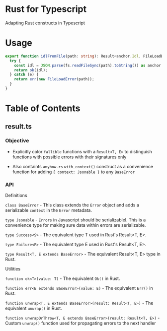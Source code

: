 # Rust for Typescript

Adapting Rust constructs in Typescript

# Usage

```typescript
export function idlFromFile(path: string): Result<anchor.Idl, FileLoadError> {
  try {
    const idl = JSON.parse(fs.readFileSync(path).toString()) as anchor.Idl;
    return ok(idl);
  } catch (e) {
    return err(new FileLoadError(path));
  }
}
```

# Table of Contents

## result.ts

### Objective

- Explicitly color `fallible` functions with a `Result<T, E>` to distinguish functions with possible errors with their signatures only

- Also containts `anyhow-rs` `with_context()` construct as a convenience function for adding `{ context: Jsonable }` to any `BaseError`

### API

Definitions

`class BaseError` - This class extends the `Error` object and adds a serializable `context` in the `Error` metadata.

`type Jsonable` - `Errors` in Javascript should be serializablel. This is a convenience type for making sure data within errors are serializable.

`type Success<S>` - The equivalent type T used in Rust's Result<T, E>.

`type Failure<F>` - The equivalent type E used in Rust's Result<T, E>.

`type Result<T, E extends BaseError>` - The equivalent Result<T, E> type in Rust.

Utilities

`function ok<T>(value: T)` - The equivalent `Ok()` in Rust.

`function err<E extends BaseError>(value: E)` - The equivalent `Err()` in Rust.

`function unwrap<T, E extends BaseError>(result: Result<T, E>)` - The equivalent `unwrap()` in Rust.

`function unwrapOrThrow<T, E extends BaseError>(result: Result<T, E>)` - Custom `unwrap()` function used for propagating errors to the next handler
